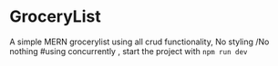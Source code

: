 # GroceryList
A simple MERN grocerylist using all crud functionality, No styling /No nothing
#using concurrently , start the project with `npm run dev`
